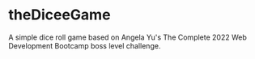 # theDiceeGame
A simple dice roll game based on Angela Yu's The Complete 2022 Web Development Bootcamp boss level challenge.
